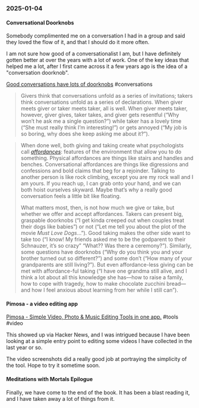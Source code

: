 ### 2025-01-04
#### Conversational Doorknobs
Somebody complimented me on a conversation I had in a group and said they loved the flow of it, and that I should do it more often.

I am not sure how good of a conversationalist I am, but I have definitely gotten better at over the years with a lot of work. One of the key ideas that helped me a lot, after I first came across it a few years ago is the idea of a "conversation doorknob".

[Good conversations have lots of doorknobs](https://www.experimental-history.com/p/good-conversations-have-lots-of-doorknobs) #conversations

> Givers think that conversations unfold as a series of invitations; takers think conversations unfold as a series of declarations. When giver meets giver or taker meets taker, all is well. When giver meets taker, however, giver gives, taker takes, and giver gets resentful (“Why won’t he ask me a single question?”) while taker has a lovely time (“She must really think I’m interesting!”) or gets annoyed (“My job is so boring, why does she keep asking me about it?”).

> When done well, both giving and taking create what psychologists call _[affordances](https://en.wikipedia.org/wiki/Affordance)_: features of the environment that allow you to do something. Physical affordances are things like stairs and handles and benches. Conversational affordances are things like digressions and confessions and bold claims that beg for a rejoinder. Talking to another person is like rock climbing, except you are my rock wall and I am yours. If you reach up, I can grab onto your hand, and we can both hoist ourselves skyward. Maybe that’s why a really good conversation feels a little bit like floating.
> 
> What matters most, then, is not how much we give or take, but whether we offer and accept affordances. Takers can present big, graspable doorknobs (“I get kinda creeped out when couples treat their dogs like babies”) or not (“Let me tell you about the plot of the movie _Must Love Dogs_…”). Good taking makes the other side want to take too (“I know! My friends asked me to be the godparent to their Schnauzer, it’s so crazy” “What?? Was there a ceremony?”). Similarly, some questions have doorknobs (“Why do you think you and your brother turned out so different?”) and some don’t (“How many of your grandparents are still living?”). But even affordance-less giving can be met with affordance-ful taking (“I have one grandma still alive, and I think a lot about all this knowledge she has––how to raise a family, how to cope with tragedy, how to make chocolate zucchini bread––and how I feel anxious about learning from her while I still can”).

#### Pimosa - a video editing app
[Pimosa - Simple Video, Photo & Music Editing Tools in one app.](https://pimosa.app/) #tools #video

This showed up via Hacker News, and I was intrigued because I have been looking at a simple entry point to editing some videos I have collected in the last year or so.

The video screenshots did a really good job at portraying the simplicity of the tool. Hope to try it sometime soon.

#### Meditations with Mortals Epilogue
Finally, we have come to the end of the book. It has been a blast reading it, and I have taken away a lot of things from it.

> 

